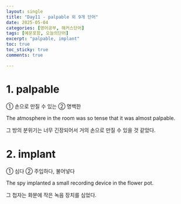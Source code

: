 ```yaml
---
layout: single
title: "Day11 - palpable 외 9개 단어"
date: 2025-05-04
categories: [영어공부, 해커스단어]
tags: [예문포함, 오늘의단어]
excerpt: "palpable, implant"
toc: true
toc_sticky: true
comments: true

---
```


# 1. palpable
① 손으로 만질 수 있는 ② 명백한

The atmosphere in the room was so tense that it was almost palpable.

그 방의 분위기는 너무 긴장되어서 거의 손으로 만질 수 있을 것 같았다.


# 2. implant
① 심다 ② 주입하다, 불어넣다

The spy implanted a small recording device in the flower pot.

그 첩자는 화분에 작은 녹음 장치를 심었다.